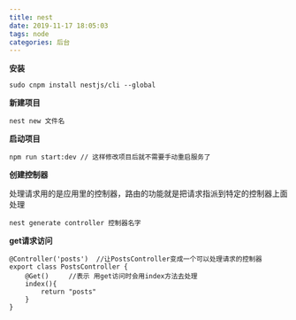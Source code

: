 ```yaml
---
title: nest
date: 2019-11-17 18:05:03
tags: node
categories: 后台
---
```


**安装**

```
sudo cnpm install nestjs/cli --global
```

**新建项目**

```
nest new 文件名
```

**启动项目**
```
npm run start:dev // 这样修改项目后就不需要手动重启服务了
```

**创建控制器**

处理请求用的是应用里的控制器，路由的功能就是把请求指派到特定的控制器上面处理

```
nest generate controller 控制器名字
```

**get请求访问**
```
@Controller('posts')  //让PostsController变成一个可以处理请求的控制器
export class PostsController {
    @Get()     //表示 用get访问时会用index方法去处理
    index(){
        return "posts"
    }
}
```